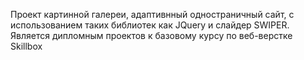 Проект картинной галереи, адаптивнный одностраничный сайт, с использованием таких библиотек как  JQuery и слайдер SWIPER. Является дипломным проектов к базовому курсу по веб-верстке Skillbox  
